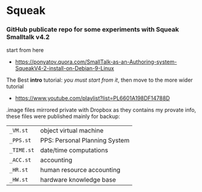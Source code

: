 # Squeak
### GitHub publicate repo for some experiments with Squeak Smalltalk v4.2

start from here

- https://ponyatov.quora.com/SmallTalk-as-an-Authoring-system-SqueakV4-2-install-on-Debian-9-Linux

The Best **intro** tutorial: *you must start from it*, then move to the more wider tutorial

- https://www.youtube.com/playlist?list=PL6601A198DF14788D

.image files mirrored private with Dropbox as they contains my provate info,
these files were published mainly for backup:

|           |                               |
|-----------|-------------------------------|
| `_VM.st`  | object virtual machine        |
| `_PPS.st` | PPS: Personal Planning System |
| `_TIME.st`| date/time computations        |
| `_ACC.st` | accounting                    |
| `_HR.st`  | human resource accounting     |
| `_HW.st`  | hardware knowledge base       |

